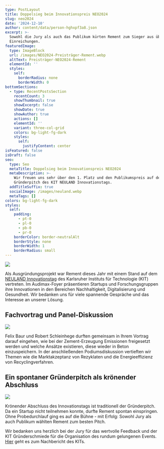 ```yaml
---
type: PostLayout
title: Doppelsieg beim Innovationspreis NEO2024
slug: neo2024
date: '2024-12-10'
author: content/data/person-hghxpf3a8.json
excerpt: >-
  Sowohl die Jury als auch das Publikum kürten Rement zum Sieger aus über 50
  Einreichungen.
featuredImage:
  type: ImageBlock
  url: /images/NEO2024-Preisträger-Rement.webp
  altText: Preisträger-NEO2024-Rement
  elementId: ''
  styles:
    self:
      borderRadius: none
      borderWidth: 0
bottomSections:
  - type: RecentPostsSection
    recentCount: 3
    showThumbnail: true
    showExcerpt: false
    showDate: true
    showAuthor: true
    actions: []
    elementId: ''
    variant: three-col-grid
    colors: bg-light-fg-dark
    styles:
      self:
        justifyContent: center
isFeatured: false
isDraft: false
seo:
  type: Seo
  metaTitle: Doppelsieg beim Innovationspreis NEO2024
  metaDescription: >-
    Wir freuen uns sehr über den 1. Platz und den Publikumspreis auf dem
    Gründerpitch des KIT NEULAND Innovationstags.
  addTitleSuffix: true
  socialImage: /images/neuland.webp
  metaTags: []
colors: bg-light-fg-dark
styles:
  self:
    padding:
      - pt-0
      - pl-0
      - pb-0
      - pr-0
    borderColor: border-neutralAlt
    borderStyle: none
    borderWidth: 1
    borderRadius: small
---
```

![](/images/NEO2024-Preistra%CC%88ger-Rement.webp)

Als Ausgründungsprojekt war Rement dieses Jahr mit einem Stand auf dem [NEULAND Innovationstag](https://kit-neuland.de/de/innovationstag/neuland-der-innovationstag/#ueberblick) des Karlsruher Instituts für Technologie (KIT) vertreten.
Im Audimax-Foyer präsentieren Startups und Forschungsgruppen ihre Innovationen in den Bereichen Nachhaltigkeit, Digitalisierung und Gesundheit. Wir bedanken uns für viele spannende Gespräche und das Interesse an unserer Lösung.

## Fachvortrag und Panel-Diskussion

![](/images/neuland-vortrag.webp)

Felix Baur und Robert Schleinhege durften gemeinsam in Ihrem Vortrag darauf eingehen, wie bei der Zement-Erzeugung Emissionen freigesetzt werden und welche Ansätze existieren,
diese wieder in Beton einzuspeichern. In der anschließenden Podiumsdiskussion vertieften wir Themen wie die Marktakzeptanz von Rezyklaten und die Energieeffizienz von Recyclingverfahren.

## Ein spontaner Gründerpitch als krönender Abschluss

![](/images/neuland.webp)

Krönender Abschluss des Innovationstags ist traditionell der Gründerpitch. Da ein Startup nicht teilnehmen konnte, durfte Rement spontan einspringen.
Ohne Probedurchlauf ging es auf die Bühne - mit Erfolg: Sowohl Jury als auch Publikum wählten Rement zum besten Pitch.

Wir bedanken uns herzlich bei der Jury für das wertvolle Feedback und der KIT Gründerschmiede für die Organisation des rundum gelungenen Events.
[Hier](https://kit-neuland.de/de/innovationstag/neuland-der-innovationstag/#nachbericht) geht es zum Nachbericht des KITs.
